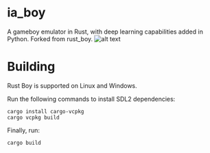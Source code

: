 # ia_boy
A gameboy emulator in Rust, with deep learning capabilities added in Python. Forked from rust_boy.
![alt text](https://github.com/Hendercraft/RustBoy/blob/main/Rustboy.png?raw=true)

# Building

Rust Boy is supported on Linux and Windows.

Run the following commands to install SDL2 dependencies: 
```
cargo install cargo-vcpkg
cargo vcpkg build
```
Finally, run:
```
cargo build
```
